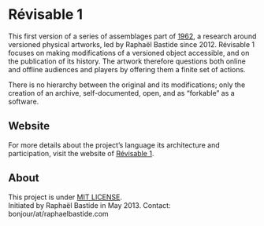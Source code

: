 # Révisable 1

This first version of a series of assemblages part of [1962](http://raphaelbastide.com/1962/), a research around versioned physical artworks, led by Raphaël Bastide since 2012. Révisable 1 focuses on making modifications of a versioned object accessible, and on the publication of its history. The artwork therefore questions both online and offline audiences and players by offering them a finite set of actions.

There is no hierarchy between the original and its modifications; only the creation of an archive, self-documented, open, and as “forkable” as a software.

## Website

For more details about the project’s language its architecture and participation, visit the website of [Révisable 1](http://raphaelbastide.com/revisables/).

## About

This project is under [MIT LICENSE](http://raphael.mit-license.org/).  
Initiated by Raphaël Bastide in May 2013.
Contact: bonjour/at/raphaelbastide.com